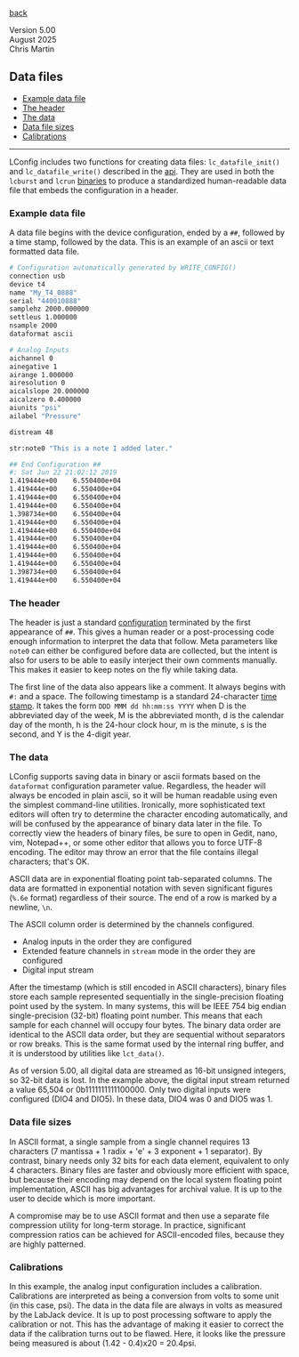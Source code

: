 [back](documentation.md)

Version 5.00  
August 2025  
Chris Martin  

## Data files

- [Example data file](#ex)
- [The header](#head)
- [The data](#data)
- [Data file sizes](#size)
- [Calibrations](#cal)
---

LConfig includes two functions for creating data files: `lc_datafile_init()` and `lc_datafile_write()` described in the [api](api.md).  They are used in both the `lcburst` and `lcrun` [binaries](bin.md) to produce a standardized human-readable data file that embeds the configuration in a header.

### <a name="ex"></a> Example data file

A data file begins with the device configuration, ended by a `##`, followed by a time stamp, followed by the data.  This is an example of an ascii or text formatted data file.

```bash
# Configuration automatically generated by WRITE_CONFIG()
connection usb
device t4
name "My_T4_0888"
serial "440010888"
samplehz 2000.000000
settleus 1.000000
nsample 2000
dataformat ascii

# Analog Inputs
aichannel 0
ainegative 1
airange 1.000000
airesolution 0
aicalslope 20.000000
aicalzero 0.400000
aiunits "psi"
ailabel "Pressure"

distream 48

str:note0 "This is a note I added later."

## End Configuration ##
#: Sat Jun 22 21:02:12 2019
1.419444e+00	6.550400e+04
1.419444e+00	6.550400e+04
1.419444e+00	6.550400e+04
1.419444e+00	6.550400e+04
1.398734e+00	6.550400e+04
1.419444e+00	6.550400e+04
1.419444e+00	6.550400e+04
1.419444e+00	6.550400e+04
1.419444e+00	6.550400e+04
1.419444e+00	6.550400e+04
1.419444e+00	6.550400e+04
1.398734e+00	6.550400e+04
1.419444e+00	6.550400e+04
```

### <a name="head"></a> The header

The header is just a standard [configuration](config.md) terminated by the first appearance of `##`.  This gives a human reader or a post-processing code enough information to interpret the data that follow.  Meta parameters like `note0` can either be configured before data are collected, but the intent is also for users to be able to easily interject their own comments manually.  This makes it easier to keep notes on the fly while taking data.

The first line of the data also appears like a comment.  It always begins with `#:` and a space.  The following timestamp is a standard 24-character [time stamp](https://www.gnu.org/software/libc/manual/html_node/Formatting-Calendar-Time.html#Formatting-Calendar-Time).  It takes the form `DDD MMM dd hh:mm:ss YYYY` when D is the abbreviated day of the week, M is the abbreviated month, d is the calendar day of the month, h is the 24-hour clock hour, m is the minute, s is the second, and Y is the 4-digit year.

### <a name="data"></a> The data

LConfig supports saving data in binary or ascii formats based on the `dataformat` configuration parameter value.  Regardless, the header will always be encoded in plain ascii, so it will be human readable using even the simplest command-line utilities.  Ironically, more sophisticated text editors will often try to determine the character encoding automatically, and will be confused by the appearance of binary data later in the file.  To correctly view the headers of binary files, be sure to open in Gedit, nano, vim, Notepad++, or some other editor that allows you to force UTF-8 encoding.  The editor may throw an error that the file contains illegal characters; that's OK.

ASCII data are in exponential floating point tab-separated columns.  The data are formatted in exponential notation with seven significant figures (`%.6e` format) regardless of their source.  The end of a row is marked by a newline, `\n`.  

The ASCII column order is determined by the channels configured.  
- Analog inputs in the order they are configured  
- Extended feature channels in `stream` mode in the order they are configured  
- Digital input stream  

After the timestamp (which is still encoded in ASCII characters), binary files store each sample represented sequentially in the single-precision floating point used by the system.  In many systems, this will be IEEE 754 big endian single-precision (32-bit) floating point number.  This means that each sample for each channel will occupy four bytes.  The binary data order are identical to the ASCII data order, but they are sequential without separators or row breaks.  This is the same format used by the internal ring buffer, and it is understood by utilities like `lct_data()`.

As of version 5.00, all digital data are streamed as 16-bit unsigned integers, so 32-bit data is lost.  In the example above, the digital input stream returned a value 65,504 or 0b1111111111100000.  Only two digital inputs were configured (DIO4 and DIO5).  In these data, DIO4 was 0 and DIO5 was 1.  

### <a name="size"></a> Data file sizes

In ASCII format, a single sample from a single channel requires 13 characters (7 mantissa + 1 radix + 'e' + 3 exponent + 1 separator).  By contrast, binary needs only 32 bits for each data element, equivalent to only 4 characters.  Binary files are faster and obviously more efficient with space, but because their encoding may depend on the local system floating point implementation, ASCII has big advantages for archival value.  It is up to the user to decide which is more important.  

A compromise may be to use ASCII format and then use a separate file compression utility for long-term storage.  In practice, significant compression ratios can be achieved for ASCII-encoded files, because they are highly patterned.  

### <a name="cal"></a> Calibrations

In this example, the analog input configuration includes a calibration.  Calibrations are interpreted as being a conversion from volts to some unit (in this case, psi).  The data in the data file are always in volts as measured by the LabJack device.  It is up to post processing software to apply the calibration or not.  This has the advantage of making it easier to correct the data if the calibration turns out to be flawed.  Here, it looks like the pressure being measured is about (1.42 - 0.4)x20 = 20.4psi.

